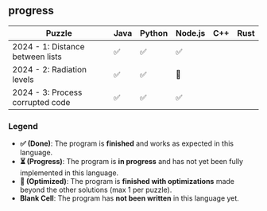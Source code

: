 ## progress

| Puzzle                            | Java | Python | Node.js | C++ | Rust |
|-----------------------------------|------|--------|---------|-----|---------|
| 2024 - 1: Distance between lists  | ✅   | ✅     |  ✅     |     |         |
| 2024 - 2: Radiation levels        | ✅   | ✅     |  🎯     |     |         |
| 2024 - 3: Process corrupted code  | ✅   | ✅     |  ✅     |     |         |

### Legend

- **✅ (Done)**: The program is **finished** and works as expected in this language.
- **⏳ (Progress)**: The program is **in progress** and has not yet been fully implemented in this language.
- **🎯 (Optimized)**: The program is **finished with optimizations** made beyond the other solutions (max 1 per puzzle).
- **Blank Cell**: The program has **not been written** in this language yet.
